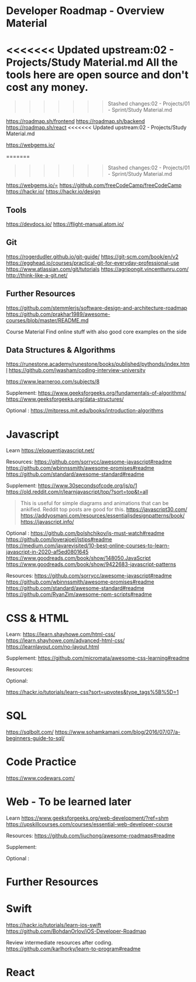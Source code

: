 # Developer Roadmap - Overview Material

<<<<<<< Updated upstream:02 - Projects/Study Material.md
All the tools here are open source and don't cost any money.
=======

>>>>>>> Stashed changes:02 - Projects/01 - Sprint/Study Material.md

https://roadmap.sh/frontend
https://roadmap.sh/backend
https://roadmap.sh/react
<<<<<<< Updated upstream:02 - Projects/Study Material.md

https://webgems.io/

=======
>>>>>>> Stashed changes:02 - Projects/01 - Sprint/Study Material.md

https://webgems.io/=
https://github.com/freeCodeCamp/freeCodeCamp
https://hackr.io/
https://hackr.io/design




## Tools
https://devdocs.io/
https://flight-manual.atom.io/

## Git
https://rogerdudler.github.io/git-guide/
https://git-scm.com/book/en/v2
https://egghead.io/courses/practical-git-for-everyday-professional-use
https://www.atlassian.com/git/tutorials
https://agripongit.vincenttunru.com/
http://think-like-a-git.net/

## Further Resources
https://github.com/stemmlerjs/software-design-and-architecture-roadmap
https://github.com/prakhar1989/awesome-courses/blob/master/README.md

Course Material
Find online stuff with also good core examples on the side

## Data Structures & Algorithms
https://runestone.academy/runestone/books/published/pythonds/index.html
https://github.com/jwasham/coding-interview-university

https://www.learneroo.com/subjects/8



Supplement: 
https://www.geeksforgeeks.org/fundamentals-of-algorithms/
https://www.geeksforgeeks.org/data-structures/


Optional :
https://mitpress.mit.edu/books/introduction-algorithms



# Javascript
Learn
https://eloquentjavascript.net/

Resources:
https://github.com/sorrycc/awesome-javascript#readme
https://github.com/wbinnssmith/awesome-promises#readme
https://github.com/standard/awesome-standard#readme

Supplement: 
https://www.30secondsofcode.org/js/p/1
https://old.reddit.com/r/learnjavascript/top/?sort=top&t=all
> This is useful for simple diagrams and animations that can be ankified. Reddit top posts are good for this. 
https://javascript30.com/
https://addyosmani.com/resources/essentialjsdesignpatterns/book/
https://javascript.info/








Optional :
https://github.com/bolshchikov/js-must-watch#readme
https://github.com/loverajoel/jstips#readme
https://medium.com/javarevisited/10-best-online-courses-to-learn-javascript-in-2020-af5ed0801645
https://www.goodreads.com/book/show/148050.JavaScript
https://www.goodreads.com/book/show/9422683-javascript-patterns

Resources:
https://github.com/sorrycc/awesome-javascript#readme
https://github.com/wbinnssmith/awesome-promises#readme
https://github.com/standard/awesome-standard#readme
https://github.com/RyanZim/awesome-npm-scripts#readme



# CSS & HTML 
Learn:
https://learn.shayhowe.com/html-css/
https://learn.shayhowe.com/advanced-html-css/
https://learnlayout.com/no-layout.html


Supplement:
https://github.com/micromata/awesome-css-learning#readme


Resources: 

Optional:


https://hackr.io/tutorials/learn-css?sort=upvotes&type_tags%5B%5D=1

# SQL
https://sqlbolt.com/
https://www.sohamkamani.com/blog/2016/07/07/a-beginners-guide-to-sql/



# Code Practice 
https://www.codewars.com/


# Web - To be learned later

Learn
https://www.geeksforgeeks.org/web-development/?ref=shm
https://upskillcourses.com/courses/essential-web-developer-course

Resources:
https://github.com/liuchong/awesome-roadmaps#readme




Supplement: 

Optional :


# Further Resources


# Swift
 https://hackr.io/tutorials/learn-ios-swift
https://github.com/BohdanOrlov/iOS-Developer-Roadmap

Review intermediate resources after coding. https://github.com/karlhorky/learn-to-program#readme

# React



